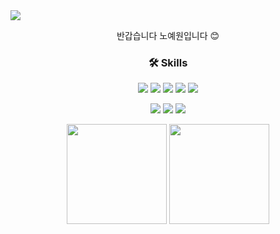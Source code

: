 <!-- 프로필 상단 -->
<img src="https://capsule-render.vercel.app/api?type=waving&color=auto&height=200&section=header&text=Yewon's GitHub&fontSize=20" />

<!-- 간단 인사 -->
<p align="center">
  반갑습니다 노예원입니다 😊
</p>

<!-- Skills -->
<h3 align="center">🛠 Skills</h3>

<p align="center">
  <img src="https://img.shields.io/badge/HTML5-E34F26?style=for-the-badge&logo=html5&logoColor=white" />
  <img src="https://img.shields.io/badge/CSS3-1572B6?style=for-the-badge&logo=CSS3&logoColor=white">
  <img src="https://img.shields.io/badge/JavaScript-F7DF1E?style=for-the-badge&logo=JavaScript&logoColor=white">
  <img src="https://img.shields.io/badge/TypeScript-3178C6?style=for-the-badge&logo=typescript&logoColor=white" />
  <img src="https://img.shields.io/badge/React-20232A?style=for-the-badge&logo=react&logoColor=61DAFB" />
</p>

<p align="center">
  <img src="https://img.shields.io/badge/Kotlin-7F52FF?style=for-the-badge&logo=Kotlin&logoColor=white">
  <img src="https://img.shields.io/badge/java-007396?style=for-the-badge&logo=OpenJDK&logoColor=white">
  <img src="https://img.shields.io/badge/C-00599C?style=for-the-badge&logo=c&logoColor=white" />
</p>

<!-- GitHub Stats + Most Used Languages -->
<p align="center">
  <img
    src="https://github-readme-stats.vercel.app/api/top-langs/?username=nyewon&layout=compact&langs_count=8&card_width=320&theme=radical&include_forks=true""
    height="160"
  />
  <img
    src="https://github-readme-stats.vercel.app/api?username=nyewon&show_icons=true&theme=radical&rank_icon=github"
    height="160"
  />
</p>
